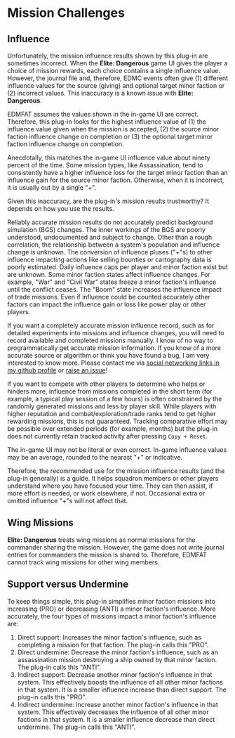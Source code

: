# Mission Challenges

## Influence

Unfortunately, the mission influence results shown by this plug-in are sometimes incorrect. When the **Elite: Dangerous** game UI gives the player a choice of mission rewards, each choice contains a single influence value. However, the journal file and, therefore, EDMC events often give (1) different influence values for the source (giving) and optional target minor faction or (2) incorrect values. This inaccuracy is a known issue with **Elite: Dangerous**.

EDMFAT assumes the values shown in the in-game UI are correct. Therefore, this plug-in looks for the highest influence value of (1) the influence value given when the mission is accepted, (2) the source minor faction influence change on completion or (3) the optional target minor faction influence change on completion.

Anecdotally, this matches the in-game UI influence value about ninety percent of the time. Some mission types, like Assassination, tend to consistently have a higher influence loss for the target minor faction than an influence gain for the source minor faction. Otherwise, when it is incorrect, it is usually out by a single "+". 

Given this inaccuracy, are the plug-in's mission results trustworthy? It depends on how you use the results.

Reliably accurate mission results do not accurately predict background simulation (BGS) changes. The inner workings of the BGS are poorly understood, undocumented and subject to change. Other than a rough correlation, the relationship between a system's population and influence change is unknown. The conversion of influence pluses ("+"s) to other influence impacting actions like selling bounties or cartography data is poorly estimated. Daily influence caps per player and minor faction exist but are unknown. Some minor faction states affect influence changes. For example, "War" and "Civil War" states freeze a minor faction's influence until the conflict ceases. The "Boom" state increases the influence impact of trade missions. Even if influence could be counted accurately other factors can impact the influence gain or loss like power play or other players.

If you want a completely accurate mission influence record, such as for detailed experiments into missions and influence changes, you will need to record available and completed missions manually. I know of no way to programmatically get accurate mission information. If you know of a more accurate source or algorithm or think you have found a bug, I am very interested to know more. Please contact me via [social networking links in my github profile](https://github.com/anthonylangsworth) or [raise an issue](https://github.com/anthonylangsworth/EDMFAT/issues)!

If you want to compete with other players to determine who helps or hinders more, influence from missions completed in the short term (for example, a typical play session of a few hours) is often constrained by the randomly generated missions and less by player skill. While players with higher reputation and combat/exploration/trade ranks tend to get higher rewarding missions, this is not guaranteed. Tracking comparative effort may be possible over extended periods (for example, months) but the plug-in does not currently retain tracked activity after pressing `Copy + Reset`.

The in-game UI may not be literal or even correct. In-game influence values may be an average, rounded to the nearast "+" or indicative.

Therefore, the recommended use for the mission influence results (and the plug-in generally) is a guide. It helps squadron members or other players understand where you have focused your time. They can then assist, if more effort is needed, or work elsewhere, if not. Occasional extra or omitted influence "+"s will not affect that.

## Wing Missions

**Elite: Dangerous** treats wing missions as normal missions for the commander sharing the mission. However, the game does not write journal entries for commanders the mission is shared to. Therefore, EDMFAT cannot track wing missions for other wing members.

## Support versus Undermine

To keep things simple, this plug-in simplifies minor faction missions into increasing (PRO) or decreasing (ANTI) a minor faction's influence. More accurately, the four types of missions impact a minor faction's influence are:
1.	Direct support: Increases the minor faction's influence, such as completing a mission for that faction. The plug-in calls this "PRO".
2.	Direct undermine: Decrease the minor faction's influence, such as an assassination mission destroying a ship owned by that minor faction. The plug-in calls this "ANTI".
3.	Indirect support: Decrease another minor faction's influence in that system. This effectively boosts the influence of all other minor factions in that system. It is a smaller influence increase than direct support. The plug-in calls this "PRO".
4.	Indirect undermine: Increase another minor faction's influence in that system. This effectively decreases the influence of all other minor factions in that system. It is a smaller influence decrease than direct undermine. The plug-in calls this "ANTI".


